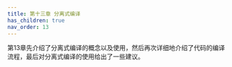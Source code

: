 ```yaml
---
title: 第十三章 分离式编译
has_children: true
nav_order: 13
---
```


第13章先介绍了分离式编译的概念以及使用，然后再次详细地介绍了代码的编译流程，最后对分离式编译的使用给出了一些建议。
